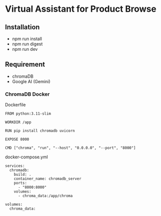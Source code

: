 # Virtual Assistant for Product Browse

## Installation
- npm run install
- npm run digest
- npm run dev
  
## Requirement
- chromaDB
- Google AI (Gemini)

### ChromaDB Docker
Dockerfile
```
FROM python:3.11-slim

WORKDIR /app

RUN pip install chromadb uvicorn

EXPOSE 8000

CMD ["chroma", "run", "--host", "0.0.0.0", "--port", "8000"]
```

docker-compose.yml
```
services:
  chromadb:
    build: .
    container_name: chromadb_server
    ports:
      - "8000:8000"
    volumes:
      - chroma_data:/app/chroma

volumes:
  chroma_data:
```